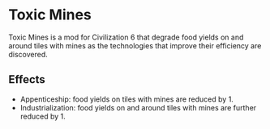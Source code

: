 # Toxic Mines

Toxic Mines is a mod for Civilization 6 that degrade food yields on and around tiles with mines as
the technologies that improve their efficiency are discovered.

## Effects
* Appenticeship: food yields on tiles with mines are reduced by 1.
* Industrialization: food yields on and around tiles with mines are further reduced by 1.
